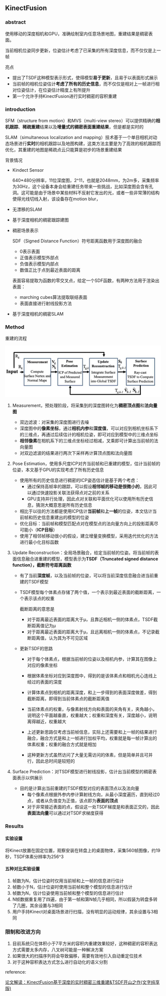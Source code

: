 ## KinectFusion

### abstract

使用移动的深度相机和GPU，准确绘制室内任意场景地图，重建结果是稠密表面。

当前相机位姿同步更新，位姿估计考虑了已采集的所有深度信息，而不仅仅是上一帧



亮点

- 提出了TSDF这种模型表示形式，使得模型**易于更新**，且易于以表面形式展示
- 当前帧的相机位姿估计**考虑了所有的历史信息**，而不仅仅是相对上一帧进行相对位姿估计，在位姿估计精度上有所提升
- 第一个允许手持KinectFusion进行实时稠密的容积重建



### introduction

SFM（structure from motion）和MVS（multi-view stereo）可以提供精确的**相机跟踪**、**稀疏重建**结果以及**增量式的稠密表面重建结果**，但是都是实时的



SLAM（simultaneous localization and mapping）技术基于一个单目相机对动态场景进行**实时**的相机跟踪以及地图构建，这类方法主要是为了高效的相机跟踪而优化，其重建的地图是稀疏点云只能算是初步的场景重建结果



背景情况

- Kindect Sensor

  640*480分辨率，11位深度图，2^11，也就是2048mm，为2m多，采集频率为30Hz，这个设备本身会给重建任务带来一些挑战，比如深度图会含有孔洞。这可能是由于场景中某些材料不反射它发出的光，或者一些非常薄的结构使得光线切线入射，该设备存在motion blur，

- 无漂移的SLAM

- 基于深度相机的稠密跟踪建图

- 稠密场景表示

  SDF（Signed Distance Function）符号距离函数用于深度图的融合

  - 0表示表面
  - 正值表示模型外部点
  - 负值表示模型内部点
  - 数值正比于点到最近表面的距离

  表面容易提取为函数的零交叉点，给定一个SDF函数，有两种方法用于渲染出表面：

  - marching cubes算法提取联结表面
  - 表面直接进行射线投影方法

- 基于深度相机的稠密SLAM



### Method

重建的流程

![reconstruction_flow](..\Picture\reconstruction_flow.png)

1. Measurement，预处理阶段，将采集到的深度图转化为**稠密顶点图**和**法向量图**

   - 双边滤波：对采集的深度图进行去噪
   - 深度图中的**像素坐标**，通过**相机内参**和**深度值**，可以对应到相机坐标系下的三维点，再通过后续估计的相机位姿，即可对应到模型中的三维点坐标
   - **相邻像素**在相机系下的三维点坐标经过相减，叉乘即可计算出当前帧的法向量图
   - 对双边滤波的结果进行两次下采样再计算顶点图和法向量图

   

2. Pose Estimation，使用多尺度ICP对齐当前帧和已重建的模型，估计当前帧的位姿，本文基于GPU的实现考虑了所有历史信息

   - 使用所有的历史信息进行稠密的ICP姿态估计是基于两个考虑：
     - 通过保持高帧率的跟踪，可以假设**相邻帧的移动是很微小的**，因此可以通过快速投影关联法获得点对之前的关系
     - GPU支持并行处理，因此点对关联和平面优化可以使用所有历史信息，猜测大概意思是所有历史信息
   - 相比于以往的方法都是使用ICP估计**当前帧**和**上一帧**的位姿，本文估计当前帧和历史信息重建出的模型的位姿
   - 优化目标：当前帧和模型匹配点对在模型点的法向量方向上的投影距离尽可能小（**ICP目标**）
   - 使用了相邻帧移动很小的假设，建立增量变换模型，采用迭代优化的方法进行最小化目标函数

   

3. Update Reconstruction：全局场景融合，给定当前帧的位姿。将当前帧的表面信息融合进重建的模型，模型表示为**TSDF（Truncated signed distance function），截断符号距离函数**

   - 有了当前**深度帧**，以及当前帧的位姿，可以将当前深度信息融合进当前重建的TSDF模型

   - TSDF模型每个体素点存储了两个值，一个表示到最近表面的截断距离，一个表示该点的权重

     截断距离的意思是

     - 对于距离最近表面的距离大于μ，且靠近相机一侧的体素点，TSDF截断距离值记为μ
     - 对于距离最近表面的距离大于μ，且远离相机一侧的体素点，不记录截断距离值，认为其为不可见区域

   - 更新TSDF的思路

     - 对于每个体素点，根据当前帧的位姿以及相机内参，计算其在图像上对应的像素坐标
     - 根据体素坐标对应到深度图中，得到的是该体素点和相机光心连线上经过的表面的深度
     - 计算体素点到相机的距离深度，和上一步得到的表面深度做差，得到截断距离，即得到当前体素点的截断距离值
     - 当前体素点的权重，与像素射线方向和表面的夹角有关，夹角越小，说明这个平面越垂直，权重越大；权重和深度有关，深度越小，说明离得越近，权重越大

     - 上述更新思路仅考虑当前帧信息，实际上还需要和上一帧的结果进行融合，融合方式是和上一帧进行加权平均，权重就是每一帧计算出的体素权重；权重的融合方式就是相加
     - 这种更新方式虽然访问了大量无需访问的体素，但是简单并且可并行，因此总时间是较短的

   

4. Surface Prediction：对TSDF模型进行射线投影，估计出当前模型的稠密表面表示以供展示

   - 目的是计算出当前重建的TSDF模型对应的表面顶点以及法向量
     - 每个像素点根据外参内参计算射线方向，从最小深度遍历，直到经过0点，或者从负值变为正值，该点即为**表面的顶点**
     - 对于非常接近表面的点，假设这一处TSDF梯度是和表面正交的，因此**表面法向量**可以通过对TSDF求梯度获得



### Results

#### 实验设置

将Kinect放置在固定位置，观察安装在转盘上的桌面物体，采集560帧图像，约19秒，TSDF体素分辨率为256^3

#### 五种对比实验设置

1. 帧数为N，估计位姿时仅用当前帧和上一帧的信息进行估计
2. 帧数小于N，估计位姿时使用当前帧和整个模型的信息进行估计
3. 帧数为N，估计位姿使用当前帧和整个模型的信息进行估计
4. N帧数据重复用了四遍，由于第一帧和第N帧几乎相同，所以假装为转盘多转了几圈，其余设置与3相同
5. 用户手持Kinect对桌面场景进行扫描，没有明显的运动规律，其余设置与3相同





### 限制和改进方向

1. 目前系统只在体积小于7平方米的容积内重建效果较好，这种稠密的容积表达方式需要太多内存，八叉树可能是一种解决方案
2. 如果很大的扫描序列将会导致偏移，需要有效地引入自动重定位技术
3. 对于这种容积表达方式怎么进行自动化的语义分割





reference:

[论文解读：KinectFusion基于深度的实时稠密三维重建&TSDF开山之作(文字纯享版)](https://zhuanlan.zhihu.com/p/281482545)

